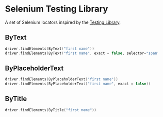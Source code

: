 # Selenium Testing Library

A set of Selenium locators inspired by the [Testing Library](http://testing-library.com/).

## ByText
```kotlin
driver.findElements(ByText("first name"))
driver.findElements(ByText("first name", exact = false, selector="span"))
```


## ByPlaceholderText
```kotlin
driver.findElements(ByPlaceholderText("first name"))
driver.findElements(ByPlaceholderText("first name", exact = false))
```

## ByTitle
```kotlin
driver.findElements(ByTitle("first name"))
```
